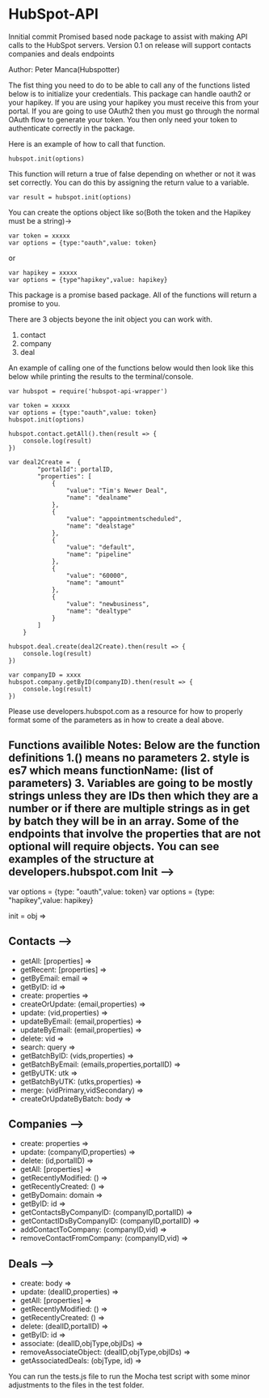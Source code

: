 # HubSpot-API
Innitial commit
Promised based node package to assist with making API calls to the HubSpot 
servers.  Version 0.1 on release will support contacts companies and deals 
endpoints


Author: Peter Manca(Hubspotter)

The fist thing you need to do to be able to call any of the functions listed 
below is to initialize your credentials.  This package can handle oauth2 or 
your hapikey.  If you are using your hapikey you must receive this from your 
portal.  If you are going to use OAuth2 then you must go through the normal 
OAuth flow to generate your token.  You then only need your token to 
authenticate correctly in the package. 

Here is an example of how to call that function. 

	hubspot.init(options)

This function will return a true of false depending on whether or not it was set correctly. You can do this by assigning the return value to a variable. 

	var result = hubspot.init(options)

You can create the options object like so(Both the token and the Hapikey 
must be a string)->

	var token = xxxxx
	var options = {type:"oauth",value: token}

or 

	var hapikey = xxxxx
	var options = {type"hapikey",value: hapikey}

This package is a promise based package. All of the functions will return a 
promise to you.  

There are 3 objects beyone the init object you can work with. 
1. contact
2. company
3. deal

An example of calling one of the functions below would then look like this 
below while printing the results to the terminal/console. 

	var hubspot = require('hubspot-api-wrapper')

	var token = xxxxx
	var options = {type:"oauth",value: token}
	hubspot.init(options)

	hubspot.contact.getAll().then(result => {
		console.log(result)
	})

	var deal2Create =  {
            "portalId": portalID,
            "properties": [
                {
                    "value": "Tim's Newer Deal",
                    "name": "dealname"
                },
                {
                    "value": "appointmentscheduled",
                    "name": "dealstage"
                },
                {
                    "value": "default",
                    "name": "pipeline"
                },
                {
                    "value": "60000",
                    "name": "amount"
                },
                {
                    "value": "newbusiness",
                    "name": "dealtype"
                }
            ]
        }
	
	hubspot.deal.create(deal2Create).then(result => {
		console.log(result)
	})

	var companyID = xxxx
	hubspot.company.getByID(companyID).then(result => {
		console.log(result)
	})


Please use developers.hubspot.com as a resource for how to properly format 
some of the parameters as in how to create a deal above. 




Functions availible
Notes:
Below are the function definitions
1.() means no parameters
2. style is es7 which means functionName: (list of parameters)
3. Variables are going to be mostly strings unless they are IDs then which 
they are a number or if there are multiple strings as in get by batch they 
will be in an array.  Some of the endpoints that involve the properties that 
are not optional will require objects.  You can see examples of the 
structure at developers.hubspot.com
Init -->
---------------------


var options = {type: "oauth",value: token}
var options = {type: "hapikey",value: hapikey}

init = obj =>

Contacts -->
----------------------
- getAll: [properties] =>
- getRecent: [properties] =>
- getByEmail: email =>
- getByID: id =>
- create: properties =>
- createOrUpdate: (email,properties) =>
- update: (vid,properties) =>
- updateByEmail: (email,properties) => 
- updateByEmail: (email,properties) =>
- delete: vid => 
- search: query => 
- getBatchByID: (vids,properties) =>
- getBatchByEmail: (emails,properties,portalID) =>
- getByUTK: utk =>
- getBatchByUTK: (utks,properties) => 
- merge: (vidPrimary,vidSecondary) =>
- createOrUpdateByBatch: body =>

Companies -->
----------------------

- create: properties => 
- update: (companyID,properties) => 
- delete: (id,portalID) => 
- getAll: [properties] =>
- getRecentlyModified: () =>
- getRecentlyCreated: () =>
- getByDomain: domain =>
- getByID: id =>
- getContactsByCompanyID: (companyID,portalID) =>
- getContactIDsByCompanyID: (companyID,portalID) =>
- addContactToCompany: (companyID,vid) =>
- removeContactFromCompany: (companyID,vid) =>

Deals -->
----------------------
- create: body =>
- update: (dealID,properties) =>
- getAll: [properties] =>
- getRecentlyModified: () =>
- getRecentlyCreated: () =>
- delete: (dealID,portalID) =>
- getByID: id =>
- associate: (dealID,objType,objIDs) =>
- removeAssociateObject: (dealID,objType,objIDs) =>
- getAssociatedDeals: (objType, id) =>





You can run the tests.js file to run the Mocha test script with some minor 
adjustments to the files in the test folder. 